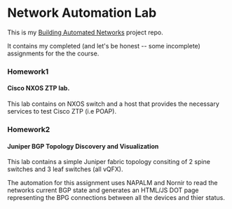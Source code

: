 # Network Automation Lab

This is my [Building Automated Networks](https://my.ipspace.net/bin/list?id=NetAutSol) project repo.

It contains my completed (and let's be honest -- some incomplete) assignments for the the course.


### Homework1
#### Cisco NXOS ZTP lab.

This lab contains on NXOS switch and a host that provides the necessary services to test Cisco ZTP (i.e POAP).


### Homework2
#### Juniper BGP Topology Discovery and Visualization

This lab contains a simple Juniper fabric topology consiting of 2 spine switches and 3 leaf switches (all vQFX).

The automation for this assignment uses NAPALM and Nornir to read the networks current BGP state and generates an HTML/JS DOT page representing the BPG connections between all the devices and thier status.



